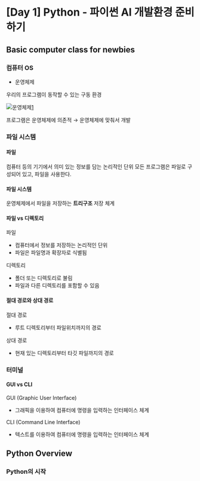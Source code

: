 # [Day 1] Python - 파이썬 AI 개발환경 준비하기

## Basic computer class for newbies

### 컴퓨터 OS
* 운영체제

우리의 프로그램이 동작할 수 있는 구동 환경

![운영체제](https://upload.wikimedia.org/wikipedia/commons/thumb/e/e1/Operating_system_placement.svg/165px-Operating_system_placement.svg.png)[1]

프로그램은 운영체제에 의존적 → 운영체제에 맞춰서 개발

### 파일 시스템
#### 파일

컴퓨터 등의 기기에서 의미 있는 정보를 담는 논리적인 단위
모든 프로그램은 파일로 구성되어 있고, 파일을 사용한다.

#### 파일 시스템

운영체제에서 파일을 저장하는 **트리구조** 저장 체계

#### 파일 vs 디렉토리

파일
* 컴퓨터에서 정보를 저장하는 논리적인 단위
* 파일은 파일명과 확장자로 식별됨

디렉토리
* 폴더 또는 디렉토리로 불림
* 파일과 다른 디렉토리를 포함할 수 있음

#### 절대 경로와 상대 경로
절대 경로
* 루트 디렉토리부터 파일위치까지의 경로

상대 경로
* 현재 있는 디렉토리부터 타깃 파일까지의 경로

### 터미널

#### GUI vs CLI
GUI (Graphic User Interface)
* 그래픽을 이용하여 컴퓨터에 명령을 입력하는 인터페이스 체계

CLI (Command Line Interface)
* 텍스트를 이용하여 컴퓨터에 명령을 입력하는 인터페이스 체계

## Python Overview

### Python의 시작


<!-- 출처 -->
[1]: https://en.wikipedia.org/wiki/Operating_system